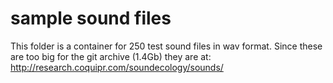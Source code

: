 sample sound files
=========

This folder is a container for 250 test sound files in wav format. Since these are too big for the git archive (1.4Gb) they are at: http://research.coquipr.com/soundecology/sounds/
